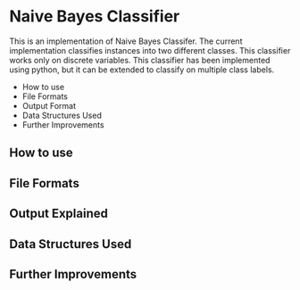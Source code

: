 # Naive Bayes Classifier
This is an implementation of Naive Bayes Classifer. The current implementation classifies instances into two different classes. This classifier works only on discrete variables. This classifier has been implemented using python, but it can be extended to classify on multiple class labels.

* How to use
* File Formats
* Output Format
* Data Structures Used
* Further Improvements


## How to use

## File Formats

## Output Explained

## Data Structures Used

## Further Improvements
